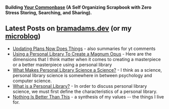 **Building [Your Commonbase](https://yourcommonbase.com/) (A Self Organizing Scrapbook with Zero Stress Storing, Searching, and Sharing).**

## Latest Posts on [bramadams.dev](https://www.bramadams.dev/) (or my [microblog](https://bramses.micro.blog/))

<!--START_SECTION:feed-->
* [Updating Plans Now Does Things](https:&#x2F;&#x2F;www.bramadams.dev&#x2F;updating-plans-now-does-things&#x2F;) - also summaries for yt comments
* [Using a Personal Library To Create a Magnum Opus](https:&#x2F;&#x2F;www.bramadams.dev&#x2F;using-a-personal-library-to-create-a-magnum-opus&#x2F;) - Here are the dimensions that I think matter when it comes to creating a masterpiece or a better masterpiece using a personal library
* [What Makes Personal Library Science a Science?](https:&#x2F;&#x2F;www.bramadams.dev&#x2F;what-makes-personal-library-science-a-science&#x2F;) - I think as a science, personal library science is somewhere in between psychology and computer science.
* [What is a Personal Library?](https:&#x2F;&#x2F;www.bramadams.dev&#x2F;what-is-a-personal-library&#x2F;) - In order to discuss personal library science, we must first define the characteristics of a personal library.
* [Nothing Is Better Than This](https:&#x2F;&#x2F;www.bramadams.dev&#x2F;nothing-is-better-than-this&#x2F;) - a synthesis of my values -- the things I live for.
<!--END_SECTION:feed-->
